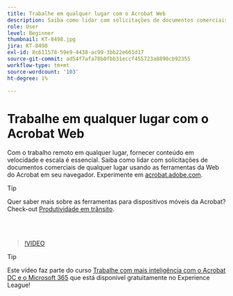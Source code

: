 ```yaml
---
title: Trabalhe em qualquer lugar com o Acrobat Web
description: Saiba como lidar com solicitações de documentos comerciais de qualquer lugar usando as ferramentas da Web do Acrobat em seu navegador
role: User
level: Beginner
thumbnail: KT-8498.jpg
jira: KT-8498
exl-id: 8c611578-59e9-4438-ac99-3bb22e661d17
source-git-commit: ad54f7afa78b0fbb31eccf455723a8890cb92355
workflow-type: tm+mt
source-wordcount: '103'
ht-degree: 1%

---
```


# Trabalhe em qualquer lugar com o Acrobat Web

Com o trabalho remoto em qualquer lugar, fornecer conteúdo em velocidade e escala é essencial. Saiba como lidar com solicitações de documentos comerciais de qualquer lugar usando as ferramentas da Web do Acrobat em seu navegador. Experimente em [acrobat.adobe.com](https://acrobat.adobe.com/br/pt).

>[!TIP]
>
>Quer saber mais sobre as ferramentas para dispositivos móveis da Acrobat? Check-out [Produtividade em trânsito](productivity.md).

<br> 

>[!VIDEO](https://video.tv.adobe.com/v/337436?quality=12&learn=on&hidetitle=true)

>[!TIP]
>
>Este vídeo faz parte do curso [Trabalhe com mais inteligência com o Acrobat DC e o Microsoft 365](https://experienceleague.adobe.com/?recommended=Acrobat-U-1-2021.microsoft365) que está disponível gratuitamente no Experience League!
